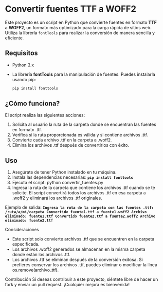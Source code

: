 # Convertir fuentes TTF a WOFF2

Este proyecto es un script en Python que convierte fuentes en formato **TTF** a **WOFF2**, un formato más optimizado para la carga rápida de sitios web. Utiliza la librería `fontTools` para realizar la conversión de manera sencilla y eficiente.

## Requisitos

- Python 3.x
- La librería **fontTools** para la manipulación de fuentes. Puedes instalarla usando pip:

  ```bash
  pip install fonttools


## ¿Cómo funciona?
El script realiza las siguientes acciones:

1. Solicita al usuario la ruta de la carpeta donde se encuentran las fuentes en formato .ttf.
2. Verifica si la ruta proporcionada es válida y si contiene archivos .ttf.
3. Convierte cada archivo .ttf en la carpeta a .woff2.
4. Elimina los archivos .ttf después de convertirlos con éxito.

## Uso
1. Asegúrate de tener Python instalado en tu máquina.
2. Instala las dependencias necesarias:
  **`pip install fonttools`**
4. Ejecuta el script:
  python convertir_fuentes.py
5. Ingresa la ruta de la carpeta que contiene los archivos .ttf cuando se te solicite. El script convertirá todos los archivos .ttf en esa carpeta a .woff2 y eliminará los archivos .ttf originales.

Ejemplo de salida:
 **`
  Ingresa la ruta de la carpeta con las fuentes .ttf: /ruta/a/mi/carpeta
  Convertido fuente1.ttf a fuente1.woff2
  Archivo eliminado: fuente1.ttf
  Convertido fuente2.ttf a fuente2.woff2
  Archivo eliminado: fuente2.ttf
  `**


Consideraciones
- Este script solo convierte archivos .ttf que se encuentren en la carpeta especificada.
- Los archivos .woff2 generados se almacenan en la misma carpeta donde están los archivos .ttf.
- Los archivos .ttf se eliminan después de la conversión exitosa. Si prefieres conservar los archivos .ttf, puedes eliminar o modificar la línea os.remove(archivo_ttf).

Contribución
Si deseas contribuir a este proyecto, siéntete libre de hacer un fork y enviar un pull request. ¡Cualquier mejora es bienvenida!
